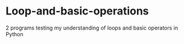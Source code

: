 # Loop-and-basic-operations
2 programs testing my understanding of loops and basic operators in Python
